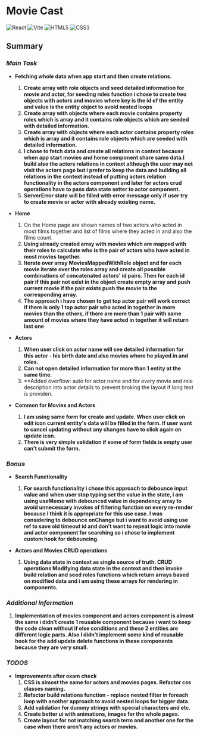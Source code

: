 # **Movie Cast**

![React](https://img.shields.io/badge/React-20232A?style=for-the-badge&logo=react&logoColor=61DAFB)
![Vite](https://img.shields.io/badge/Vite-B73BFE?style=for-the-badge&logo=vite&logoColor=FFD62E)
![HTML5](https://img.shields.io/badge/HTML5-E34F26?style=for-the-badge&logo=html5&logoColor=white)
![CSS3](https://img.shields.io/badge/CSS3-1572B6?style=for-the-badge&logo=css3&logoColor=white)

## **Summary**

<!-- ### TODO: -->

### **_Main Task_**

-   **Fetching whole data when app start and then create relations.**

    1. **Create array with role objects and seed detailed information for movie and actor, for seeding roles function i chose to create two objects with actors and movies where key is the id of the entity and value is the entity object to avoid nested loops**
    2. **Create array with objects where each movie contains property roles which is array and it contains role objects which are seeded with detailed information.**
    3. **Create array with objects where each actor contains property roles which is array and it contains role objects which are seeded with detailed information.**
    4. **I chose to fetch data and create all relations in context because when app start movies and home component share same data.I build also the actors relations in context although the user may not visit the actors page but i prefer to keep the data and building all relations in the context instead of putting actors relation functionality in the actors component and later for actors crud operations have to pass data state setter to actor component.**
    5. **ServerError state will be filled with error message only if user try to create movie or actor with already existing name.**

-   **Home**
    1. On the Home page are shown names of two actors who acted in most films together and list of films where they acted in and also the films count.
    2. **Using already created array with movies which are mapped with their roles to calculate who is the pair of actors who have acted in most movies together.**
    3. **Iterate over array MoviesMappedWithRole object and for each movie iterate over the roles array and create all possible combinations of concatenated actors' id pairs. Then for each id pair if this pair not exist in the object create empty array and push current movie if the pair exists push the movie to the corresponding array.**
    4. **The approach i have chosen to get top actor pair will work correct if there is only 1 top actor pair who acted in together in more movies than the others, if there are more than 1 pair with same amount of movies where they have acted in together it will return last one**

-   **Actors**
    1. **When user click on actor name will see detailed information for this actor - his birth date and also movies where he played in and roles.**
    2. **Can not open detailed information for more than 1 entity at the same time.**
    3. **Added overflow: auto for actor name and for every movie and role description into actor details to prevent broking the layout if long text is providen.

-   **Common for Movies and Actors**
    1. **I am using same form for create and update. When user click on edit icon current entity's data will be filled in the form. If user want to cancel updating without any changes have to click again on update icon.**
    2. **There is very simple validation if some of form fields is empty user can’t submit the form.**

### **_Bonus_**

-   **Search Functionality**
    1. **For search functionality i chose this approach to debounce input value and when user stop typing set the value in the state, i am using useMemo with debounced value in dependency array to avoid unnecessary invokes of filtering function on every re-render because I think it is appropriate for this use case. I was considering to debounce onChange but i want to avoid using use ref to save old timeout id and don’t want to repeat logic into movie and actor component for searching so i chose to implement custom hook for debouncing.**

-   **Actors and Movies CRUD operations**
    1. **Using data state in context as single source of truth. CRUD operations Modifying data state in the context and then invoke build relation and seed roles functions which return arrays based on modified data and i am using these arrays for rendering in components.**

### **_Additional Information_**

1. **Implementation of movies component and actors component is almost the same i didn’t create 1 reusable component because i want to keep the code clean without if else conditions and these 2 entities are different logic parts. Also I didn’t implement some kind of reusable hook for the add update delete functions in these components because they are very small.**

### **_TODOS_**

-   **Improvements after exam check**
    1. **CSS is almost the same for actors and movies pages. Refactor css classes naming.**
    2. **Refactor build relations function - replace nested filter in foreach loop with another approach to avoid nested loops for bigger data.**
    3. **Add validation for dummy strings with special characters and etc.**
    4. **Create better ui with animations, images for the whole pages.**
    5. **Create layout for not matching search term and another one for the case when there aren’t any actors or movies.**